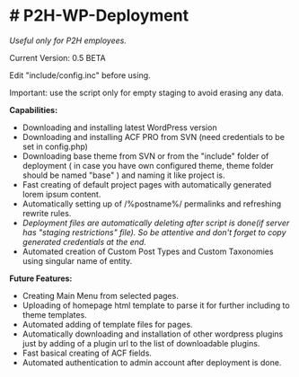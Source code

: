<h1># P2H-WP-Deployment</h1>
<p><em>Useful only for P2H employees.</em></p>

<p>Current Version: 0.5 BETA</p>

<p>Edit "include/config.inc" before using.</p>

<p>Important: use the script only for empty staging to avoid erasing any data.</p>

<strong>Capabilities:</strong>
- Downloading and installing latest WordPress version
- Downloading and installing ACF PRO from SVN (need credentials to be set in config.php)
- Downloading base theme from SVN or from the "include" folder of deployment ( in case you have own configured theme, theme folder should be named "base" ) and naming it like project is.
- Fast creating of default project pages with automatically generated lorem ipsum content.
- Automatically setting up of /%postname%/ permalinks and refreshing rewrite rules.
- <em>Deployment files are automatically deleting after script is done(if server has "staging restrictions" file). So be attentive and don't forget to copy generated credentials at the end.</em>
- Automated creation of Custom Post Types and Custom Taxonomies using singular name of entity.


<strong>Future Features:</strong>
- Creating Main Menu from selected pages.
- Uploading of homepage html template to parse it for further including to theme templates.
- Automated adding of template files for pages.
- Automatically downloading and installation of other wordpress plugins just by adding of a plugin url to the list of downloadable plugins.
- Fast basical creating of ACF fields.
- Automated authentication to admin account after deployment is done.
